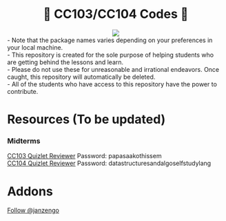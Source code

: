 <div align="center">

# 👀 CC103/CC104 Codes 👀
 
<img src="https://img.shields.io/badge/WARNING-A_secret_spoken_finds_wings-1DA1F2?style=for-the-badge&logo=alert&labelColor=darkred&color=pink#gh-dark-mode-only" />
  </div>
- Note that the package names varies depending on your preferences in your local machine. <br>
- This repository is created for the sole purpose of helping students who are getting behind the lessons and learn. <br>
- Please do not use these for unreasonable and irrational endeavors. Once caught, this repository will automatically be deleted. <br>
- All of the students who have access to this repository have the power to contribute.

# Resources (To be updated)
### Midterms
[CC103 Quizlet Reviewer](https://quizlet.com/778497859/cc103-introduction-to-computer-programming-midterms-flash-cards/)
Password: papasaakothissem <br/>
[CC104 Quizlet Reviewer](https://quizlet.com/779396043/cc104-midterms-oop-nodes-flash-cards/)
Password: datastructuresandalgoselfstudylang

# Addons
<a class="github-button" href="https://github.com/janzengo" data-color-scheme="no-preference: dark; light: light; dark: dark;" data-size="large" data-show-count="true" aria-label="Follow @janzengo on GitHub">Follow @janzengo</a>
